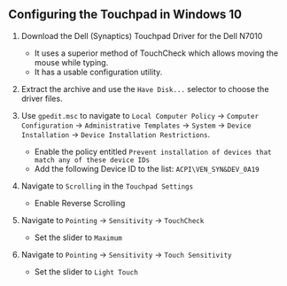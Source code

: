 ## Configuring the Touchpad in Windows 10 ##

  1. Download the Dell (Synaptics) Touchpad Driver for the Dell N7010
     - It uses a superior method of TouchCheck which allows moving the mouse while typing.
     - It has a usable configuration utility.
     
  2. Extract the archive and use the `Have Disk...` selector to choose the driver files.
  3. Use `gpedit.msc` to navigate to `Local Computer Policy` -> `Computer Configuration` -> `Administrative Templates` -> `System` -> `Device Installation` -> `Device Installation Restrictions`.
     - Enable the policy entitled `Prevent installation of devices that match any of these device IDs`
     - Add the following Device ID to the list: `ACPI\VEN_SYN&DEV_0A19`
  4. Navigate to `Scrolling` in the `Touchpad Settings`
     - Enable Reverse Scrolling
  5. Navigate to `Pointing` -> `Sensitivity` -> `TouchCheck`
     - Set the slider to `Maximum`
  6. Navigate to `Pointing` -> `Sensitivity` -> `Touch Sensitivity`
     - Set the slider to `Light Touch`

